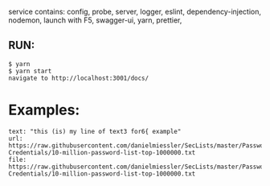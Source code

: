 service contains:
config, probe, server, logger, eslint, dependency-injection, nodemon, launch with F5, swagger-ui, yarn, prettier,

## RUN:
    $ yarn  
    $ yarn start  
    navigate to http://localhost:3001/docs/  

# Examples:
    text: "this (is) my line of text3 for6{ example"  
    url: https://raw.githubusercontent.com/danielmiessler/SecLists/master/Passwords/Common-Credentials/10-million-password-list-top-1000000.txt  
    file: https://raw.githubusercontent.com/danielmiessler/SecLists/master/Passwords/Common-Credentials/10-million-password-list-top-1000000.txt
